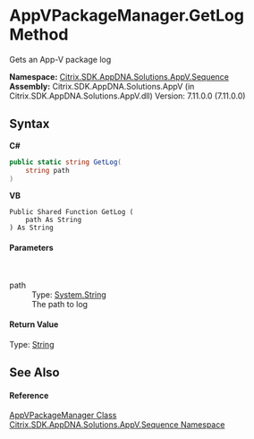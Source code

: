 # AppVPackageManager.GetLog Method 
 

Gets an App-V package log

**Namespace:**&nbsp;<a href="87a123ce-ec99-68d7-05dc-6edaf29918a9">Citrix.SDK.AppDNA.Solutions.AppV.Sequence</a><br />**Assembly:**&nbsp;Citrix.SDK.AppDNA.Solutions.AppV (in Citrix.SDK.AppDNA.Solutions.AppV.dll) Version: 7.11.0.0 (7.11.0.0)

## Syntax

**C#**
```csharp
public static string GetLog(
	string path
)
```

**VB**
```vbnet
Public Shared Function GetLog ( 
	path As String
) As String
```


#### Parameters
&nbsp;<dl><dt>path</dt><dd>Type: <a href="http://msdn2.microsoft.com/en-us/library/s1wwdcbf" target="_blank">System.String</a><br />The path to log</dd></dl>

#### Return Value
Type: <a href="http://msdn2.microsoft.com/en-us/library/s1wwdcbf" target="_blank">String</a><br />

## See Also


#### Reference
<a href="7b923b59-3883-ce9f-9204-88cda101a187">AppVPackageManager Class</a><br /><a href="87a123ce-ec99-68d7-05dc-6edaf29918a9">Citrix.SDK.AppDNA.Solutions.AppV.Sequence Namespace</a><br />
